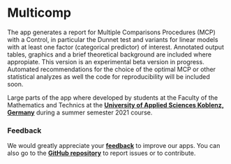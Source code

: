 # Multicomp
<p>The app generates a report for Multiple Comparisons Procedures (MCP) with a Control, in particular the Dunnet test and variants for linear models with at least one factor (categorical predictor) of interest. Annotated output tables, graphics and a brief theoretical background are included where appropiate. This version is an experimental beta version in progress. Automated recommendations for the choice of the optimal MCP or other statistical analyzes as well the code for reproducibility will be included soon. 
</p>
<p>
Large parts of the app where developed by students at the Faculty of the Mathematics and Technics at the <a target="_blank" rel="noopener noreferrer" href="https://www.hs-koblenz.de/"><b>University of Applied Sciences Koblenz, Germany</b></a> during a summer semester 2021 course. 
</p>
<h3>Feedback</h3>
We would greatly appreciate your <a target="_blank" rel="noopener noreferrer" href="https://statsomat.com/contact"><b>feedback</b></a> to improve our apps. You can also go to the <a target="_blank" rel="noopener noreferrer" href="https://github.com/Statsomat/Multicomp"><b>GitHub repository</b></a> to report issues or to contribute. 
